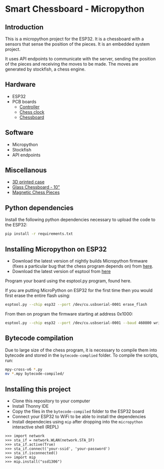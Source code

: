 # Smart Chessboard - Micropython

## Introduction

This is a micropython project for the ESP32. It is a chessboard with a sensors that sense the position of the pieces. It is an embedded system project.

It uses API endpoints to communicate with the server, sending the position of the pieces and receiving the moves to be made. The moves are generated by stockfish, a chess engine. 

## Hardware

- ESP32
- PCB boards
  - [Controller](https://github.com/shuki25/smart-chessboard-controller)
  - [Chess clock](https://github.com/shuki25/smart-chessboard-clock)
  - [Chessboard](https://github.com/shuki25/smart-chessboard-board)

## Software

- Micropython
- Stockfish
- API endpoints

## Miscellanous
- [3D printed case]()
- [Glass Chessboard - 10"](https://www.amazon.com/gp/product/B019G5DLZU/)
- [Magnetic Chess Pieces](https://www.amazon.com/gp/product/B08MF1YBXP/)

## Python dependencies
Install the following python dependencies necessary to upload the code to the ESP32:
```bash
pip install -r requirements.txt
```

## Installing Micropython on ESP32

- Download the latest version of nightly builds Micropython firmware (fixes a particular bug that the chess program depends on) from [here](https://micropython.org/download/esp32/).
- Download the latest version of esptool from [here](https://github.com/espressif/esptool)

Program your board using the esptool.py program, found here.

If you are putting MicroPython on ESP32 for the first time then you would first erase the entire flash using:

```bash
esptool.py --chip esp32 --port /dev/cu.usbserial-0001 erase_flash
```

From then on program the firmware starting at address 0x1000:
```bash
esptool.py --chip esp32 --port /dev/cu.usbserial-0001 --baud 460800 write_flash -z 0x1000 <es>.bin
```

## Bytecode compilation
Due to large size of the chess program, it is necessary to compile them  into bytecode and stored in the `bytecode-complied` folder. To compile the scripts, run:
```bash
mpy-cross-v6 *.py
mv *.mpy bytecode-compiled/
```

## Installing this project

- Clone this repository to your computer
- Install Thonny IDE
- Copy the files in the `bytecode-compiled` folder to the ESP32 board
- Connect your ESP32 to WiFi to be able to install the dependencies
- Install dependecies using `mip` after dropping into the `micropython` interactive shell (REPL)

```ipython
>>> import network
>>> sta_if = network.WLAN(network.STA_IF)
>>> sta_if.active(True)
>>> sta_if.connect('your-ssid', 'your-password')
>>> sta_if.isconnected()
>>> import mip
>>> mip.install("ssd1306")
```